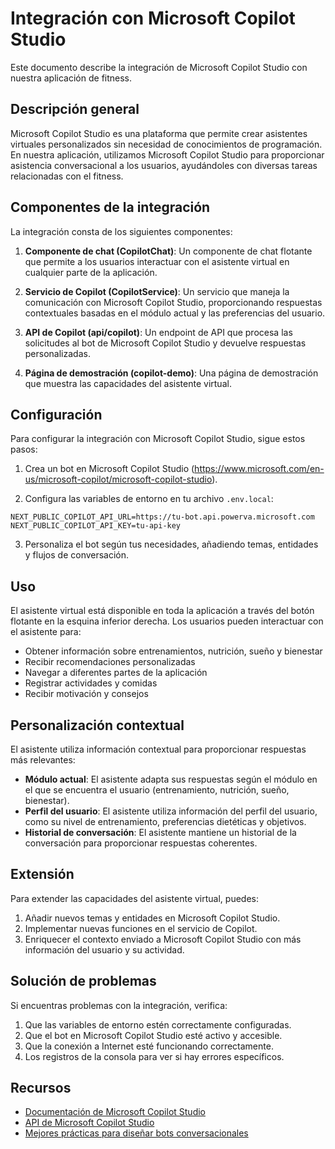 # Integración con Microsoft Copilot Studio

Este documento describe la integración de Microsoft Copilot Studio con nuestra aplicación de fitness.

## Descripción general

Microsoft Copilot Studio es una plataforma que permite crear asistentes virtuales personalizados sin necesidad de conocimientos de programación. En nuestra aplicación, utilizamos Microsoft Copilot Studio para proporcionar asistencia conversacional a los usuarios, ayudándoles con diversas tareas relacionadas con el fitness.

## Componentes de la integración

La integración consta de los siguientes componentes:

1. **Componente de chat (CopilotChat)**: Un componente de chat flotante que permite a los usuarios interactuar con el asistente virtual en cualquier parte de la aplicación.

2. **Servicio de Copilot (CopilotService)**: Un servicio que maneja la comunicación con Microsoft Copilot Studio, proporcionando respuestas contextuales basadas en el módulo actual y las preferencias del usuario.

3. **API de Copilot (api/copilot)**: Un endpoint de API que procesa las solicitudes al bot de Microsoft Copilot Studio y devuelve respuestas personalizadas.

4. **Página de demostración (copilot-demo)**: Una página de demostración que muestra las capacidades del asistente virtual.

## Configuración

Para configurar la integración con Microsoft Copilot Studio, sigue estos pasos:

1. Crea un bot en Microsoft Copilot Studio (https://www.microsoft.com/en-us/microsoft-copilot/microsoft-copilot-studio).

2. Configura las variables de entorno en tu archivo `.env.local`:

```
NEXT_PUBLIC_COPILOT_API_URL=https://tu-bot.api.powerva.microsoft.com
NEXT_PUBLIC_COPILOT_API_KEY=tu-api-key
```

3. Personaliza el bot según tus necesidades, añadiendo temas, entidades y flujos de conversación.

## Uso

El asistente virtual está disponible en toda la aplicación a través del botón flotante en la esquina inferior derecha. Los usuarios pueden interactuar con el asistente para:

- Obtener información sobre entrenamientos, nutrición, sueño y bienestar
- Recibir recomendaciones personalizadas
- Navegar a diferentes partes de la aplicación
- Registrar actividades y comidas
- Recibir motivación y consejos

## Personalización contextual

El asistente utiliza información contextual para proporcionar respuestas más relevantes:

- **Módulo actual**: El asistente adapta sus respuestas según el módulo en el que se encuentra el usuario (entrenamiento, nutrición, sueño, bienestar).
- **Perfil del usuario**: El asistente utiliza información del perfil del usuario, como su nivel de entrenamiento, preferencias dietéticas y objetivos.
- **Historial de conversación**: El asistente mantiene un historial de la conversación para proporcionar respuestas coherentes.

## Extensión

Para extender las capacidades del asistente virtual, puedes:

1. Añadir nuevos temas y entidades en Microsoft Copilot Studio.
2. Implementar nuevas funciones en el servicio de Copilot.
3. Enriquecer el contexto enviado a Microsoft Copilot Studio con más información del usuario y su actividad.

## Solución de problemas

Si encuentras problemas con la integración, verifica:

1. Que las variables de entorno estén correctamente configuradas.
2. Que el bot en Microsoft Copilot Studio esté activo y accesible.
3. Que la conexión a Internet esté funcionando correctamente.
4. Los registros de la consola para ver si hay errores específicos.

## Recursos

- [Documentación de Microsoft Copilot Studio](https://learn.microsoft.com/en-us/microsoft-copilot-studio/)
- [API de Microsoft Copilot Studio](https://learn.microsoft.com/en-us/microsoft-copilot-studio/developer/api-reference)
- [Mejores prácticas para diseñar bots conversacionales](https://learn.microsoft.com/en-us/microsoft-copilot-studio/design-bot-conversation)
